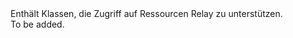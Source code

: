 <Namespace Name="Microsoft.Azure.Relay">
  <Docs>
    <summary>Enthält Klassen, die Zugriff auf Ressourcen Relay zu unterstützen.</summary> 
    <remarks>To be added.</remarks>
  </Docs>
</Namespace>
